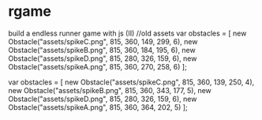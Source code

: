 # rgame
build a endless runner game with js (II)
//old assets
var obstacles = [
    new Obstacle("assets/spikeC.png", 815, 360, 149, 299, 6),
    new Obstacle("assets/spikeB.png", 815, 360, 184, 195, 6),
    new Obstacle("assets/spikeD.png", 815, 280, 326, 159, 6),
    new Obstacle("assets/spikeA.png", 815, 360, 270, 258, 6)
];


var obstacles = [
    new Obstacle("assets/spikeC.png", 815, 360, 139, 250, 4),
    new Obstacle("assets/spikeB.png", 815, 360, 343, 177, 5),
    new Obstacle("assets/spikeD.png", 815, 280, 326, 159, 6),
    new Obstacle("assets/spikeA.png", 815, 360, 364, 202, 5)
];